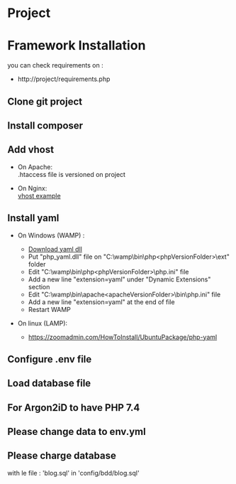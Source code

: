 # Project

# Framework Installation

you can check requirements on :
 - http://project/requirements.php

## Clone git project

## Install composer

## Add vhost

- On Apache:  
.htaccess file is versioned on project

- On Nginx:  
[vhost example](https://github.com/Loly-webdev/Ressources/blob/master/vhost_nginx.md)

## Install yaml

- On Windows (WAMP) :
  - [Download yaml dll](https://pecl.php.net/package/yaml)
  - Put "php_yaml.dll" file on "C:\wamp\bin\php\<phpVersionFolder>\ext" folder
  - Edit  "C:\wamp\bin\php\<phpVersionFolder>\php.ini" file 
  - Add a new line "extension=yaml" under "Dynamic Extensions" section
  - Edit  "C:\wamp\bin\apache\<apacheVersionFolder>\bin\php.ini" file 
  - Add a new line "extension=yaml" at the end of file
  - Restart WAMP

- On linux (LAMP):
    - https://zoomadmin.com/HowToInstall/UbuntuPackage/php-yaml

## Configure .env file
 
## Load database file

## For Argon2iD to have PHP 7.4

## Please change data to env.yml

## Please charge database 
with le file : 'blog.sql' in 'config/bdd/blog.sql'
